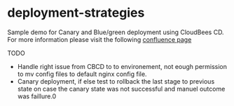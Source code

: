 # deployment-strategies

Sample demo for Canary and Blue/green deployment using CloudBees CD. 
For more information please visit the following [confluence page](https://cloudbees.atlassian.net/wiki/spaces/~920891651/pages/2333639496/Deployment+Strategies)


   TODO 
   
   * Handle right issue from CBCD to to environement, not eough permission to mv config files to default nginx config file. 
   * Canary deployment, if else test to rollback the last stage to previous state on case the canary state was not successful and manuel outcome was faillure.0
